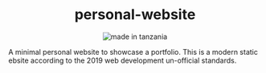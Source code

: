 <h1 align="center">personal-website</h1>

<p align="center">
<img src="https://img.shields.io/badge/made%20in-tanzania-green?style=flat-square" alt="made in tanzania">
</p>

A minimal personal website to showcase a portfolio. This is a modern static ebsite according to the 2019 web development un-official standards.
